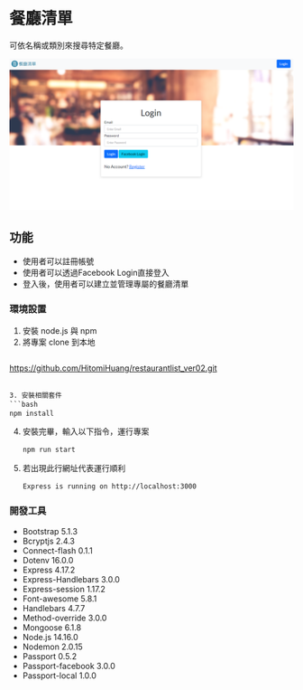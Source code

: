 # 餐廳清單
可依名稱或類別來搜尋特定餐廳。

<img src="./public/images/3_A1.png"><br>

## 功能
- 使用者可以註冊帳號
- 使用者可以透過Facebook Login直接登入
- 登入後，使用者可以建立並管理專屬的餐廳清單

### 環境設置
1. 安裝 node.js 與 npm
2. 將專案 clone 到本地
   ```bash
  https://github.com/HitomiHuang/restaurantlist_ver02.git
   ```

3. 安裝相關套件
   ```bash
   npm install
   ```

4. 安裝完畢，輸入以下指令，運行專案
   ```bash
   npm run start
   ```

5. 若出現此行網址代表運行順利
   ```bash
   Express is running on http://localhost:3000
   ```


### 開發工具
- Bootstrap 5.1.3
- Bcryptjs 2.4.3
- Connect-flash 0.1.1
- Dotenv 16.0.0 
- Express 4.17.2
- Express-Handlebars 3.0.0   
- Express-session 1.17.2  
- Font-awesome 5.8.1
- Handlebars 4.7.7
- Method-override 3.0.0
- Mongoose 6.1.8
- Node.js 14.16.0
- Nodemon 2.0.15
- Passport 0.5.2
- Passport-facebook 3.0.0
- Passport-local 1.0.0
